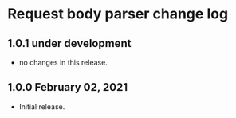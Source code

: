# Request body parser change log


## 1.0.1 under development

- no changes in this release.

## 1.0.0 February 02, 2021

- Initial release.